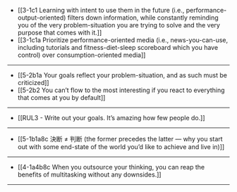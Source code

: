 - [[3-1c1 Learning with intent to use them in the future (i.e., performance-output-oriented) filters down information, while constantly reminding you of the very problem-situation you are trying to solve and the very purpose that comes with it.]]
- [[3-1c1a Prioritize performance-oriented media (i.e., news-you-can-use, including tutorials and fitness-diet-sleep scoreboard which you have control) over consumption-oriented media]]
---
- [[5-2b1a Your goals reflect your problem-situation, and as such must be criticized]]
- [[5-2b2 You can’t flow to the most interesting if you react to everything that comes at you by default]]
---
- [[RUL3 - Write out your goals. It’s amazing how few people do.]]
---
- [[5-1b1a8c 決断 ≠ 判断 (the former precedes the latter — why you start out with some end-state of the world you’d like to achieve and live in)]]
---
- [[4-1a4b8c When you outsource your thinking, you can reap the benefits of multitasking without any downsides.]]
---
